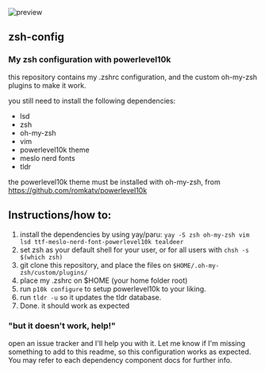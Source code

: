 ![preview](https://github.com/user-attachments/assets/a054d1d4-644d-43d2-84d0-6c5363f088f8)



## zsh-config
### My zsh configuration with powerlevel10k

this repository contains my .zshrc configuration, and the custom oh-my-zsh plugins to make it work. 

you still need to install the following dependencies:
- lsd
- zsh
- oh-my-zsh
- vim
- powerlevel10k theme
- meslo nerd fonts
- tldr

the powerlevel10k theme must be installed with oh-my-zsh, from https://github.com/romkatv/powerlevel10k

## Instructions/how to:
1. install the dependencies by using yay/paru: `yay -S zsh oh-my-zsh vim lsd ttf-meslo-nerd-font-powerlevel10k tealdeer`
2. set zsh as your default shell for your user, or for all users with `chsh -s $(which zsh)`
3. git clone this repository, and place the files on `$HOME/.oh-my-zsh/custom/plugins/`
4. place my .zshrc on $HOME (your home folder root)
5. run `p10k configure` to setup powerlevel10k to your liking.
6. run `tldr -u` so it updates the tldr database.
7. Done. it should work as expected


### "but it doesn't work, help!"
open an issue tracker and I'll help you with it.
Let me know if I'm missing something to add to this readme, so this configuration works as expected.
You may refer to each dependency component docs for further info.
